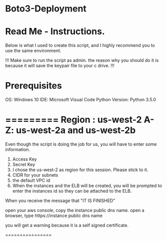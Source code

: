 # Boto3-Deployment
Read Me - Instructions.
======================
Below is what I used to create this script, and I highly recommend you to use the same environment.

!!! Make sure to run the script as admin. the reason why you should do it is because it will save the keypair file to your c drive. !!!

Prerequisites
==============
OS: Windows 10
IDE: Microsoft Visual Code
Python Version: Python 3.5.0

=========
Region : us-west-2
A-Z: us-west-2a and us-west-2b
=========

Even though the script is doing the job for us, you will have to enter some information.

1. Access Key
2. Secret Key
3. I chose the us-west-2 as region for this session. Please stick to it. 
4. CIDR for your subnets
5. the default VPC id
6. When the instances and the ELB will be created, you will be prompted to enter the instances id so they can be attached to the ELB. 

When you receive the message that "IT IS FINISHED"

open your aws console, copy the instance public dns name.
open a browser, type https://instance public dns name

you will get a warning because it is a self signed certificate. 

================
